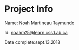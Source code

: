 # Project Info
Name: Noah Martineau Raymundo

Id: noahm25@learn.cssd.ab.ca

Date complete:sept.13.2018
